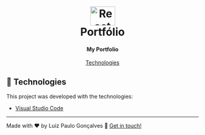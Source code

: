 <h1 align="center">
    <img alt="React logo" width="65px" height="50px" src="https://github.com/luizpaulogroup/react-native-github/blob/master/src/Gif/github.png" />
    <br>
    Portfólio
</h1>

<h4 align="center">My Portfolio</a></h4>
<p align="center"><a href="#rocket-technologies">Technologies</a></p>

## :rocket: Technologies

This project was developed with the technologies:

- [Visual Studio Code](https://code.visualstudio.com/)

---

Made with ♥ by Luiz Paulo Gonçalves :wave: [Get in touch!](https://www.linkedin.com/in/luiz-paulo/)